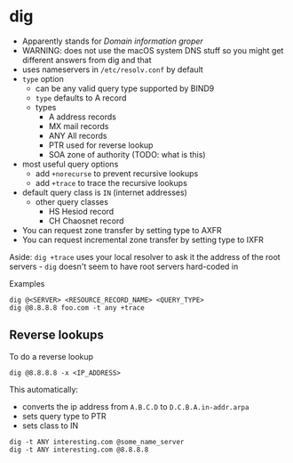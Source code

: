 # dig

* Apparently stands for _Domain information groper_
* WARNING: does not use the macOS system DNS stuff so you might get different answers from dig and that
* uses nameservers in `/etc/resolv.conf` by default
* `type` option
    * can be any valid query type supported by BIND9
    * `type` defaults to A record
    * types
        * A address records
        * MX mail records
        * ANY All records
        * PTR used for reverse lookup
        * SOA zone of authority (TODO: what is this)
* most useful query options
    * add `+norecurse` to prevent recursive lookups
    * add `+trace` to trace the recursive lookups
* default query class is `IN` (internet addresses)
    * other query classes
        * HS Hesiod record
        * CH Chaosnet record
* You can request zone transfer by setting type to AXFR
* You can request incremental zone transfer by setting type to IXFR

Aside: `dig +trace` uses your local resolver to ask it the address of the root servers - `dig` doesn't seem to have root servers hard-coded in

Examples

```
dig @<SERVER> <RESOURCE_RECORD_NAME> <QUERY_TYPE>
dig @8.8.8.8 foo.com -t any +trace
```

## Reverse lookups

To do a reverse lookup

```
dig @8.8.8.8 -x <IP_ADDRESS>
```

This automatically:

* converts the ip address from `A.B.C.D` to `D.C.B.A.in-addr.arpa`
* sets query type to PTR
* sets class to IN

```
dig -t ANY interesting.com @some_name_server
dig -t ANY interesting.com @8.8.8.8
```

